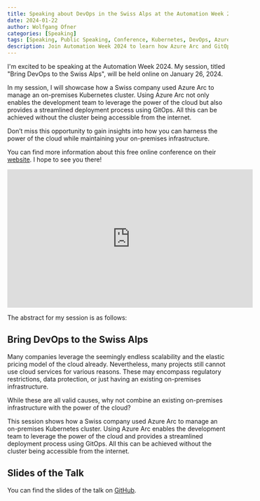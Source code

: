 ```yaml
---
title: Speaking about DevOps in the Swiss Alps at the Automation Week 2024
date: 2024-01-22
author: Wolfgang Ofner
categories: [Speaking]
tags: [Speaking, Public Speaking, Conference, Kubernetes, DevOps, Azure Arc, Azure DevOps]
description: Join Automation Week 2024 to learn how Azure Arc and GitOps can transform your on-premises infrastructure. Register now!
---
```


I'm excited to be speaking at the Automation Week 2024. My session, titled "Bring DevOps to the Swiss Alps", will be held online on January 26, 2024.

In my session, I will showcase how a Swiss company used Azure Arc to manage an on-premises Kubernetes cluster. Using Azure Arc not only enables the development team to leverage the power of the cloud but also provides a streamlined deployment process using GitOps. All this can be achieved without the cluster being accessible from the internet.

Don’t miss this opportunity to gain insights into how you can harness the power of the cloud while maintaining your on-premises infrastructure. 

You can find more information about this free online conference on their <a href="https://www.hiphops.io/automation-week" target="_blank" rel="noopener noreferrer">website</a>. I hope to see you there!

<iframe width="560" height="315" src="https://www.youtube.com/embed/N7p7sOrwpmY?si=OdZXJC2HSDs0v8zC" title="YouTube video player" frameborder="0" allow="accelerometer; autoplay; clipboard-write; encrypted-media; gyroscope; picture-in-picture; web-share" allowfullscreen></iframe>

The abstract for my session is as follows:

## Bring DevOps to the Swiss Alps

Many companies leverage the seemingly endless scalability and the elastic pricing model of the cloud already. Nevertheless, many projects still cannot use cloud services for various reasons. These may encompass regulatory restrictions, data protection, or just having an existing on-premises infrastructure.   

While these are all valid causes, why not combine an existing on-premises infrastructure with the power of the cloud?  

This session shows how a Swiss company used Azure Arc to manage an on-premises Kubernetes cluster. Using Azure Arc enables the development team to leverage the power of the cloud and provides a streamlined deployment process using GitOps. All this can be achieved without the cluster being accessible from the internet.  

## Slides of the Talk

You can find the slides of the talk on <a href="https://github.com/WolfgangOfner/Presentation/blob/main/2024%20-%20Automation%20Week/Bring%20DevOps%20to%20the%20Swiss%20Clouds.pdf" target="_blank" rel="noopener noreferrer">GitHub</a>.

<!-- ## Watch on Youtube

You can find the recording of the talk on Youtube.

<iframe width="560" height="315" src="https://www.youtube.com/embed/FAtWULN8QgI?si=sCVDohvb_NTVZjIf" title="YouTube video player" frameborder="0" allow="accelerometer; autoplay; clipboard-write; encrypted-media; gyroscope; picture-in-picture; web-share" allowfullscreen></iframe> -->